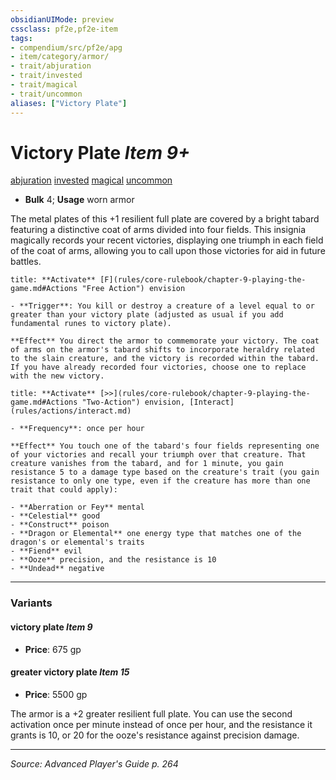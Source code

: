 ```yaml
---
obsidianUIMode: preview
cssclass: pf2e,pf2e-item
tags:
- compendium/src/pf2e/apg
- item/category/armor/
- trait/abjuration
- trait/invested
- trait/magical
- trait/uncommon
aliases: ["Victory Plate"]
---
```

# Victory Plate *Item 9+*  
[abjuration](abjuration.md "Abjuration School Trait")  [invested](invested.md "Invested Item Trait")  [magical](magical.md "Magical Item Trait")  [uncommon](uncommon.md "Uncommon Rarity Trait")  

- **Bulk** 4; **Usage** worn armor

The metal plates of this +1 resilient full plate are covered by a bright tabard featuring a distinctive coat of arms divided into four fields. This insignia magically records your recent victories, displaying one triumph in each field of the coat of arms, allowing you to call upon those victories for aid in future battles.

```ad-embed-ability
title: **Activate** [F](rules/core-rulebook/chapter-9-playing-the-game.md#Actions "Free Action") envision

- **Trigger**: You kill or destroy a creature of a level equal to or greater than your victory plate (adjusted as usual if you add fundamental runes to victory plate).

**Effect** You direct the armor to commemorate your victory. The coat of arms on the armor's tabard shifts to incorporate heraldry related to the slain creature, and the victory is recorded within the tabard. If you have already recorded four victories, choose one to replace with the new victory.
```

```ad-embed-ability
title: **Activate** [>>](rules/core-rulebook/chapter-9-playing-the-game.md#Actions "Two-Action") envision, [Interact](rules/actions/interact.md)

- **Frequency**: once per hour

**Effect** You touch one of the tabard's four fields representing one of your victories and recall your triumph over that creature. That creature vanishes from the tabard, and for 1 minute, you gain resistance 5 to a damage type based on the creature's trait (you gain resistance to only one type, even if the creature has more than one trait that could apply):

- **Aberration or Fey** mental
- **Celestial** good
- **Construct** poison
- **Dragon or Elemental** one energy type that matches one of the dragon's or elemental's traits
- **Fiend** evil
- **Ooze** precision, and the resistance is 10
- **Undead** negative
```

---

### Variants

#### victory plate *Item 9*

- **Price**: 675 gp

#### greater victory plate *Item 15*

- **Price**: 5500 gp

The armor is a +2 greater resilient full plate. You can use the second activation once per minute instead of once per hour, and the resistance it grants is 10, or 20 for the ooze's resistance against precision damage.

---
*Source: Advanced Player's Guide p. 264*